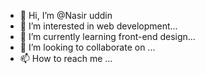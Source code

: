 - 👋 Hi, I’m @Nasir uddin
- 👀 I’m interested in web development...
- 🌱 I’m currently learning front-end design...
- 💞️ I’m looking to collaborate on ...
- 📫 How to reach me ...

<!---
Nasir-uddin-shah/Nasir-uddin-shah is a ✨ special ✨ repository because its `README.md` (this file) appears on your GitHub profile.
You can click the Preview link to take a look at your changes.
--->
